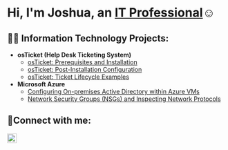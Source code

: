 <h1>Hi, I'm Joshua, an <a href="https://linkedin.com/in/joshua-levine7">IT Professional</a>☺</h1>

<h2>👨‍💻 Information Technology Projects:</h2>

- <b>osTicket (Help Desk Ticketing System)</b>
  - [osTicket: Prerequisites and Installation](https://github.com/joshualevineit/osticket-prerequisites-and-installation)
  - [osTicket: Post-Installation Configuration](https://github.com/joshualevineit/post-install-config)
  - [osTicket: Ticket Lifecycle Examples](https://github.com/joshualevineit/ticket-lifecycle)
- <b>Microsoft Azure</b>
  - [Configuring On-premises Active Directory within Azure VMs](https://github.com/joshualevineit/configure-ad)
  - [Network Security Groups (NSGs) and Inspecting Network Protocols](https://github.com/joshualevineit/azure-network-protocols)

<h2>🤳Connect with me:</h2>

[<img align="left" alt="Josh | LinkedIn" width="22px" src="https://cdn.jsdelivr.net/npm/simple-icons@v3/icons/linkedin.svg" />][linkedin]


[linkedin]: https://linkedin.com/in/joshua-levine7
